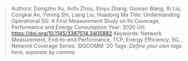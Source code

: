 > Authors: Dongzhu Xu, Anfu Zhou, Xinyu Zhang, Guixian Wang, Xi Liu, Congkai An, Yiming Shi, Liang Liu, Huadong Ma
> Title: Understanding Operational 5G: A First Measurement Study on Its Coverage, Performance and Energy Consumption
> Year: 2020
> Url: https://doi.org/10.1145/3387514.3405882
> Keywords: Network Measurement, End-to-end Performance, TCP, Energy Efficiency, 5G, Network Coverage
> Series: SIGCOMM '20
> Tags: *Define your own tags here, separate by comma*